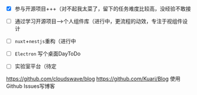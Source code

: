 - [x] 参与开源项目+++（对不起我太菜了，留下的任务难度比较高，没经验不敢接

- [ ] 通过学习开源项目-->个人组件库（进行中，更流程的动效，专注于视组件设计

- [ ] `nuxt`+`nestjs`重构（进行中

- [ ] `Electron` 写个桌面DayToDo

- [ ] 实验室平台（待定

https://github.com/cloudswave/blog https://github.com/Kuari/Blog 使用Github Issues写博客

